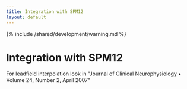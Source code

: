 ```yaml
---
title: Integration with SPM12
layout: default
---
```


{% include /shared/development/warning.md %}

# Integration with SPM12

For leadfield interpolation look in "Journal of Clinical Neurophysiology • Volume 24, Number 2, April 2007"
